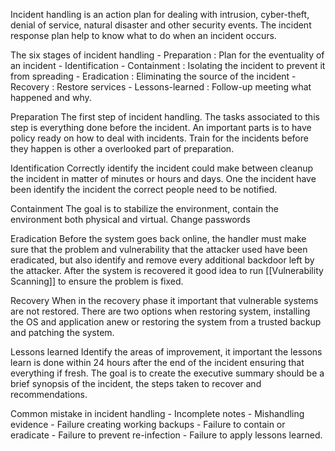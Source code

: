 Incident handling is an action plan for dealing with intrusion, cyber-theft, denial of service, natural disaster and other security events. The incident response plan help to know what to do when an incident occurs.

The six stages of incident handling 
	-	Preparation : Plan for the eventuality of an incident
	-	Identification 
	-	Containment : Isolating the incident to prevent it from spreading
	-	Eradication : Eliminating the source of the incident
	-	Recovery : Restore services 
	-	Lessons-learned : Follow-up meeting what happened and why. 
	
Preparation 
	The first step of incident handling. The tasks associated to this step is everything done before the incident. An important parts is to have policy ready on how to deal with incidents. 
	Train for the incidents before they happen is other a overlooked part of preparation. 
	
Identification
	Correctly identify the incident could make between cleanup the incident in matter of minutes or hours and days. One the incident have been identify the incident the correct people need to be notified. 
	
Containment
	The goal is to stabilize the environment, contain the environment both physical and virtual. Change passwords 
	
Eradication
	Before the system goes back online, the handler must make sure that the problem and vulnerability that the attacker used have been eradicated, but also identify and remove every additional backdoor left by the attacker. After the system is recovered it good idea to run [[Vulnerability Scanning]] to ensure the problem is fixed. 
	
Recovery
	When in the recovery phase it important that vulnerable systems are not restored. There are two options when restoring system, installing the OS and application anew or restoring the system from a trusted backup and patching the system. 

Lessons learned 
	Identify the areas of improvement, it important the lessons learn is done within 24 hours after the end of the incident ensuring that everything if fresh. 
	The goal is to create the executive summary should be a brief synopsis of the incident, the steps taken to recover and recommendations.
	
	
Common mistake in incident handling 
	-	Incomplete notes
	-	Mishandling evidence
	-	Failure creating working backups
	-	Failure to contain or eradicate
	-	Failure to prevent re-infection
	-	Failure to apply lessons learned. 